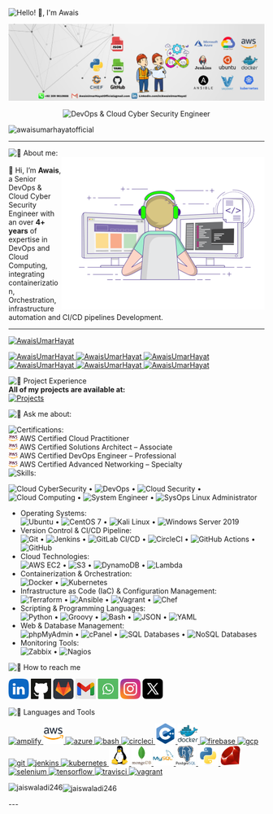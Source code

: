 ![Hello! 👋, I'm Awais](https://img.shields.io/badge/Hello!_👋,_I'm_Awais-006400?style=for-the-badge&logoColor=black) <br>
<!-- <h2 align="left"> Hello! 👋, I'm Awais</h2> -->
![Banner](https://github.com/AwaisUmarHayatOfficial/AwaisUmarHayatOfficial/blob/main/Banner.jpg) <br>
<!-- <h2 align="left"> DevOps & Cloud Cyber Security Engineer </h2> -->

<div align="center">
  <img src="https://img.shields.io/badge/DevOps_%26_Cloud_Cyber_Security_Engineer-006400?style=for-the-badge&logoColor=black" alt="DevOps & Cloud Cyber Security Engineer" />
</div>

<p align="left">
  <img src="https://komarev.com/ghpvc/?username=awaisumarhayatofficial&label=Profile%20views&color=0e75b6&style=flat" alt="awaisumarhayatofficial" />
</p>

---

![💬 About me:](https://img.shields.io/badge/💬_About_me:-006400?style=for-the-badge&logoColor=black) <br>
<img align="right" alt="Coding" width="400" src="https://github.com/AwaisUmarHayatOfficial/AwaisUmarHayatOfficial/blob/main/Developer.gif"> <br>
👋 Hi, I’m **Awais**, a Senior DevOps & Cloud Cyber Security Engineer with an over **4+ years** of expertise in DevOps and Cloud Computing, integrating containerization, Orchestration, infrastructure automation and CI/CD pipelines Development. <br>

---
<p align="left"> 
  <a href="https://linkedin.com/in/AwaisUmarHayat" target="blank">
    <img src="https://img.shields.io/twitter/follow/AwaisUmarHayat?logo=twitter&style=for-the-badge" alt="AwaisUmarHayat" />
  </a> </p>

<p align="left"> 
  <a href="https://www.linkedin.com/in/awaisumarhayat/" target="blank">
    <img src="https://img.shields.io/badge/-AwaisUmarHayat-blue?style=for-the-badge&logo=Linkedin&logoColor=white" alt="AwaisUmarHayat" />
  </a>
  <a href="https://github.com/awaisumarhayatofficial" target="blank">
    <img src="https://img.shields.io/badge/-AwaisUmarHayat-black?style=for-the-badge&logo=github&logoColor=white" alt="AwaisUmarHayat" />
  </a>
  <a href="https://gitlab.com/AwaisUmarHayat" target="blank">
    <img src="https://img.shields.io/badge/-AwaisUmarHayat-orange?style=for-the-badge&logo=gitlab&logoColor=white" alt="AwaisUmarHayat" />
  </a>
  <a href="https://www.youtube.com/@AwaisUmarHayatOfficials" target="blank">
    <img src="https://img.shields.io/badge/-AwaisUmarHayat-red?style=for-the-badge&logo=youtube&logoColor=white" alt="AwaisUmarHayat" />
  </a>
  <a href="https://www.facebook.com/awaisumarhayatofficial" target="blank">
    <img src="https://img.shields.io/badge/-AwaisUmarHayat-blue?style=for-the-badge&logo=facebook&logoColor=white" alt="AwaisUmarHayat" />
  </a>
  <a href="https://www.instagram.com/awaisumarhayatofficial" target="blank">
    <img src="https://img.shields.io/badge/-AwaisUmarHayat-E4405F?style=for-the-badge&logo=instagram&logoColor=white" alt="AwaisUmarHayat" />
  </a>
</p>
<!-- ![Ask me about](https://img.shields.io/badge/Ask_me_about-lightgreen?style=for-the-badge) <br> -->
<!-- <h2 align="left">Ask me about:</h2> -->
<!-- ### 💬 **Projects:**<br> -->

![💬 Project Experience](https://img.shields.io/badge/💬_Project_Experience-006400?style=for-the-badge&logoColor=black) <br>
**All of my projects are available at:** <br>
[![Projects](https://img.shields.io/badge/Projects-Available-brightgreen)](https://www.linkedin.com/in/awaisumarhayat/details/projects/)

<!--💬 **Ask me about:** <br> • DevOps & Cloud Cyber Security • Cloud Security <br> • AWS (Amazon Web Services) • Microsoft Azure <br> -->
![💬 Ask me about:](https://img.shields.io/badge/💬_Ask_me_about:-006400?style=for-the-badge&logoColor=black) <br>
<!-- ![Certifications](https://img.shields.io/badge/Certifications-lightgreen?style=for-the-badge) <br> -->

<!-- <h3 align="left">Certifications:</h3> -->
![Certifications:](https://img.shields.io/badge/Certifications:-006400?style=for-the-badge&logoColor=black) <br>
![AWS Certified Cloud Practitioner](https://github.com/AwaisUmarHayatOfficial/AwaisUmarHayatOfficial/blob/main/.aws.png) AWS Certified Cloud Practitioner  <br>
![AWS Certified Solutions Architect](https://github.com/AwaisUmarHayatOfficial/AwaisUmarHayatOfficial/blob/main/.aws.png) AWS Certified Solutions Architect – Associate <br>
![AWS Certified DevOps Engineer](https://github.com/AwaisUmarHayatOfficial/AwaisUmarHayatOfficial/blob/main/.aws.png) AWS Certified DevOps Engineer – Professional <br>
![AWS Certified Advanced Networking](https://github.com/AwaisUmarHayatOfficial/AwaisUmarHayatOfficial/blob/main/.aws.png) AWS Certified Advanced Networking – Specialty <br>
![Skills:](https://img.shields.io/badge/Skills:-006400?style=for-the-badge&logoColor=black) <br>
<!-- <h3 align="left">Skills:</h3> -->

![Cloud CyberSecurity](https://img.shields.io/badge/Cloud_CyberSecurity-C9A001?style=flat&logo=cloudflare&logoColor=white&labelColor=lblue) • ![DevOps](https://img.shields.io/badge/DevOps-00A86B?style=flat&logo=docker&logoColor=white&labelColor=lblue) • ![Cloud Security](https://img.shields.io/badge/Cloud_Security-0099FF?style=flat&logo=cloudflare&logoColor=white&labelColor=lblue) • ![Cloud Computing](https://img.shields.io/badge/Cloud_Computing-007ACC?style=flat&logo=cloudflare&logoColor=white&labelColor=lblue) • ![System Engineer](https://img.shields.io/badge/System_Engineer-2196F3?style=flat&logo=linux&logoColor=white&labelColor=lblue)
• ![SysOps Linux Administrator](https://img.shields.io/badge/SysOps_Linux_Administrator-4CAF50?style=flat&logo=linux&logoColor=white&labelColor=lblue) <br>
- Operating Systems: <br> ![Ubuntu](https://img.shields.io/badge/Ubuntu-E95420?style=flat&logo=ubuntu&logoColor=red&labelColor=lightgreen) • ![CentOS 7](https://img.shields.io/badge/CentOS_7-DBDB00?style=flat&logo=centos&logoColor=black&labelColor=lightblue) • ![Kali Linux](https://img.shields.io/badge/Kali_Linux-557C94?style=flat&logo=kalilinux&logoColor=black&labelColor=yellow) • ![Windows Server 2019](https://img.shields.io/badge/Windows-0078D6?style=flat&logo=windows&logoColor=white&labelColor=lightblue) <br>
- Version Control & CI/CD Pipeline: <br> ![Git](https://img.shields.io/badge/Git-F05032?style=flat&logo=git&logoColor=orange&labelColor=white) • ![Jenkins](https://img.shields.io/badge/Jenkins-D24939?style=flat&logo=jenkins&logoColor=black&labelColor=lightblue) • ![GitLab CI/CD](https://img.shields.io/badge/GitLab_CI%2FCD-FC6D26?style=flat&logo=gitlab&logoColor=orange&labelColor=purple) • ![CircleCI](https://img.shields.io/badge/CircleCI-343434?style=flat&logo=circleci&logoColor=darkgreen&labelColor=lightorange) • ![GitHub Actions](https://img.shields.io/badge/GitHub_Actions-2088FF?style=flat&logo=github-actions&logoColor=black&labelColor=white) • ![GitHub](https://img.shields.io/badge/GitHub-DBDB00?style=flat&logo=github&logoColor=white&labelColor=black) <br>
- Cloud Technologies: <br>  ![AWS EC2](https://img.shields.io/badge/AWS_EC2-FF9900?style=flat&logo=amazon-aws&logoColor=white&labelColor=blue) • ![S3](https://img.shields.io/badge/S3-569A31?style=flat&logo=amazon-s3&logoColor=white&labelColor=lightgray) • ![DynamoDB](https://img.shields.io/badge/DynamoDB-4053D6?style=flat&logo=amazon-dynamodb&logoColor=black&labelColor=yellow) • ![Lambda](https://img.shields.io/badge/Lambda-FF9900?style=flat&logo=aws-lambda&logoColor=white&labelColor=gray) <br>
- Containerization & Orchestration: <br>  ![Docker](https://img.shields.io/badge/Docker-2496ED?style=flat&logo=docker&logoColor=darkblue&labelColor=lightgray) • ![Kubernetes](https://img.shields.io/badge/Kubernetes-FF9900?style=flat&logo=kubernetes&logoColor=blue&labelColor=white) <br>
- Infrastructure as Code (IaC) & Configuration Management: <br> ![Terraform](https://img.shields.io/badge/Terraform-623CE4?style=flat&logo=terraform&logoColor=darkblue&labelColor=orange) • ![Ansible](https://img.shields.io/badge/Ansible-000000?style=flat&logo=ansible&logoColor=black&labelColor=lightgreen) • ![Vagrant](https://img.shields.io/badge/Vagrant-1563FF?style=flat&logo=vagrant&logoColor=blue&labelColor=lightgreen) • ![Chef](https://img.shields.io/badge/Chef-557C94?style=flat&logo=chef&logoColor=black&labelColor=lightblue) <br>
- Scripting & Programming Languages: <br> ![Python](https://img.shields.io/badge/Python-FC6D26?style=flat&logo=python&logoColor=black&labelColor=lightyellow) • ![Groovy](https://img.shields.io/badge/Groovy-4298B8?style=flat&logo=groovy&logoColor=white&labelColor=lightgreen) • ![Bash](https://img.shields.io/badge/Bash-4EAA25?style=flat&logo=gnu-bash&logoColor=white&labelColor=lightgray) • ![JSON](https://img.shields.io/badge/JSON-000000?style=flat&logo=json&logoColor=grey&labelColor=lightgreen) • ![YAML](https://img.shields.io/badge/YAML-C9A001?style=flat&logo=yaml&logoColor=black&labelColor=lightblue) <br>
- Web & Database Management: <br> ![phpMyAdmin](https://img.shields.io/badge/phpMyAdmin-6C78AF?style=flat&logo=phpmyadmin&logoColor=darkblue&labelColor=lightyellow) • ![cPanel](https://img.shields.io/badge/cPanel-FF6C2C?style=flat&logo=cpanel&logoColor=black&labelColor=lightblue) • ![SQL Databases](https://img.shields.io/badge/SQL_Databases-4479A1?style=flat&logo=mysql&logoColor=darkblue&labelColor=lightgray) • ![NoSQL Databases](https://img.shields.io/badge/NoSQL_Databases-4285F4?style=flat&logo=mongodb&logoColor=darkgreen&labelColor=green) <br>
- Monitoring Tools: <br> ![Zabbix](https://img.shields.io/badge/Zabbix-262577?style=flat&logo=zabbix&logoColor=white&labelColor=blue) • ![Nagios](https://img.shields.io/badge/Nagios-00A99D?style=flat&logo=nagios&logoColor=white&labelColor=purple) <br>

![💬 How to reach me](https://img.shields.io/badge/💬_How_to_reach_me-006400?style=for-the-badge&logoColor=black) <br>
<!-- ### 💬 **How to reach me:** <br> -->
[<img src='https://github.com/AwaisUmarHayatOfficial/AwaisUmarHayatOfficial/blob/main/Linkedin.png' alt='LinkedIn' height='40'>](https://www.linkedin.com/in/awaisumarhayat/)
[<img src='https://github.com/AwaisUmarHayatOfficial/AwaisUmarHayatOfficial/blob/main/Github.png' alt='GitHub' height='40'>](https://github.com/AwaisUmarHayatOfficial)
[<img src='https://github.com/AwaisUmarHayatOfficial/AwaisUmarHayatOfficial/blob/main/Gitlab.png' alt='GitLab' height='40'>](https://gitlab.com/awaisumarhayat)
[<img src='https://github.com/AwaisUmarHayatOfficial/AwaisUmarHayatOfficial/blob/main/Gmail.png' alt='Gmail' height='40'>](mailto:AwaisUmarHayatOfficial@gmail.com)
[<img src='https://github.com/AwaisUmarHayatOfficial/AwaisUmarHayatOfficial/blob/main/Whatsapp.png' alt='WhatsApp' height='40'>](https://wa.me/923099610688)
[<img src='https://github.com/AwaisUmarHayatOfficial/AwaisUmarHayatOfficial/blob/main/Instagram.png' alt='Instagram' height='40'>](https://www.instagram.com/awaisumarhayatofficial/)
[<img src='https://github.com/AwaisUmarHayatOfficial/AwaisUmarHayatOfficial/blob/main/TwitterX.png' alt='Twitter' height='40'>](https://x.com/awaisumarhayat)

![💬 Languages and Tools](https://img.shields.io/badge/💬_Languages_and_Tools-006400?style=for-the-badge&logoColor=black) <br>
<!-- <h3 align="left"> 💬 Languages and Tools:</h3> -->
<p align="left"> <a href="https://aws.amazon.com/amplify/" target="_blank" rel="noreferrer"> <img src="https://docs.amplify.aws/assets/logo-dark.svg" alt="amplify" width="40" height="40"/> </a> <a href="https://aws.amazon.com" target="_blank" rel="noreferrer"> <img src="https://raw.githubusercontent.com/devicons/devicon/master/icons/amazonwebservices/amazonwebservices-original-wordmark.svg" alt="aws" width="40" height="40"/> </a> <a href="https://azure.microsoft.com/en-in/" target="_blank" rel="noreferrer"> <img src="https://www.vectorlogo.zone/logos/microsoft_azure/microsoft_azure-icon.svg" alt="azure" width="40" height="40"/> </a> <a href="https://www.gnu.org/software/bash/" target="_blank" rel="noreferrer"> <img src="https://www.vectorlogo.zone/logos/gnu_bash/gnu_bash-icon.svg" alt="bash" width="40" height="40"/> </a> <a href="https://circleci.com" target="_blank" rel="noreferrer"> <img src="https://www.vectorlogo.zone/logos/circleci/circleci-icon.svg" alt="circleci" width="40" height="40"/> </a> <a href="https://www.w3schools.com/cpp/" target="_blank" rel="noreferrer"> <img src="https://raw.githubusercontent.com/devicons/devicon/master/icons/cplusplus/cplusplus-original.svg" alt="cplusplus" width="40" height="40"/> </a> <a href="https://www.docker.com/" target="_blank" rel="noreferrer"> <img src="https://raw.githubusercontent.com/devicons/devicon/master/icons/docker/docker-original-wordmark.svg" alt="docker" width="40" height="40"/> </a> <a href="https://firebase.google.com/" target="_blank" rel="noreferrer"> <img src="https://www.vectorlogo.zone/logos/firebase/firebase-icon.svg" alt="firebase" width="40" height="40"/> </a> <a href="https://cloud.google.com" target="_blank" rel="noreferrer"> <img src="https://www.vectorlogo.zone/logos/google_cloud/google_cloud-icon.svg" alt="gcp" width="40" height="40"/> </a> <a href="https://git-scm.com/" target="_blank" rel="noreferrer"> <img src="https://www.vectorlogo.zone/logos/git-scm/git-scm-icon.svg" alt="git" width="40" height="40"/> </a> <a href="https://www.jenkins.io" target="_blank" rel="noreferrer"> <img src="https://www.vectorlogo.zone/logos/jenkins/jenkins-icon.svg" alt="jenkins" width="40" height="40"/> </a> <a href="https://kubernetes.io" target="_blank" rel="noreferrer"> <img src="https://www.vectorlogo.zone/logos/kubernetes/kubernetes-icon.svg" alt="kubernetes" width="40" height="40"/> </a> <a href="https://www.linux.org/" target="_blank" rel="noreferrer"> <img src="https://raw.githubusercontent.com/devicons/devicon/master/icons/linux/linux-original.svg" alt="linux" width="40" height="40"/> </a> <a href="https://www.mongodb.com/" target="_blank" rel="noreferrer"> <img src="https://raw.githubusercontent.com/devicons/devicon/master/icons/mongodb/mongodb-original-wordmark.svg" alt="mongodb" width="40" height="40"/> </a> <a href="https://www.mysql.com/" target="_blank" rel="noreferrer"> <img src="https://raw.githubusercontent.com/devicons/devicon/master/icons/mysql/mysql-original-wordmark.svg" alt="mysql" width="40" height="40"/> </a> <a href="https://www.postgresql.org" target="_blank" rel="noreferrer"> <img src="https://raw.githubusercontent.com/devicons/devicon/master/icons/postgresql/postgresql-original-wordmark.svg" alt="postgresql" width="40" height="40"/> </a> <a href="https://www.python.org" target="_blank" rel="noreferrer"> <img src="https://raw.githubusercontent.com/devicons/devicon/master/icons/python/python-original.svg" alt="python" width="40" height="40"/> </a> <a href="https://www.ruby-lang.org/en/" target="_blank" rel="noreferrer"> <img src="https://raw.githubusercontent.com/devicons/devicon/master/icons/ruby/ruby-original.svg" alt="ruby" width="40" height="40"/> </a> <a href="https://www.selenium.dev" target="_blank" rel="noreferrer"> <img src="https://raw.githubusercontent.com/detain/svg-logos/780f25886640cef088af994181646db2f6b1a3f8/svg/selenium-logo.svg" alt="selenium" width="40" height="40"/> </a> <a href="https://www.tensorflow.org" target="_blank" rel="noreferrer"> <img src="https://www.vectorlogo.zone/logos/tensorflow/tensorflow-icon.svg" alt="tensorflow" width="40" height="40"/> </a> <a href="https://travis-ci.org" target="_blank" rel="noreferrer"> <img src="https://www.vectorlogo.zone/logos/travis-ci/travis-ci-icon.svg" alt="travisci" width="40" height="40"/> </a> <a href="https://www.vagrantup.com/" target="_blank" rel="noreferrer"> <img src="https://www.vectorlogo.zone/logos/vagrantup/vagrantup-icon.svg" alt="vagrant" width="40" height="40"/> </a> </p>

<!---          ------------------------------------------------------------------------------------------------------------ -->
<p><img align="left" src="https://github-readme-stats.vercel.app/api/top-langs?username=jaiswaladi246&show_icons=true&locale=en&layout=compact" alt="jaiswaladi246" /></p>

<!-- <p>&nbsp;<img align="center" src="https://github-readme-stats.vercel.app/api?username=jaiswaladi246&show_icons=true&locale=en" alt="jaiswaladi246" /></p>   -->
  
  <p><img align="center" src="https://github-readme-streak-stats.herokuapp.com/?user=jaiswaladi246&" alt="jaiswaladi246" /></p>  
---













